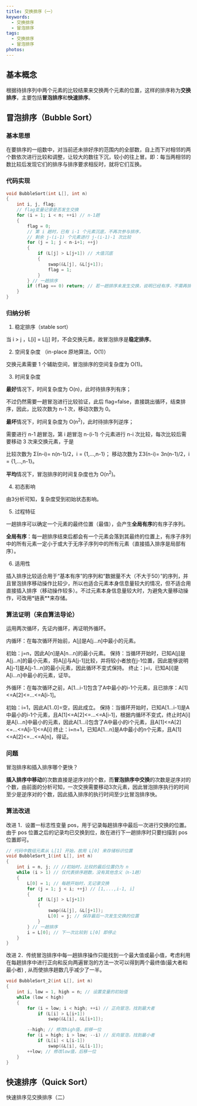 ```yaml
---
title: 交换排序（一）
keywords:
  - 交换排序
  - 冒泡排序
tags:
  - 交换排序
  - 冒泡排序
photos:
---
```


## 基本概念

根据待排序列中两个元素的比较结果来交换两个元素的位置，这样的排序称为**交换排序**，主要包括**冒泡排序**和**快速排序**。

## 冒泡排序（Bubble Sort）

### 基本思想

在要排序的一组数中，对当前还未排好序的范围内的全部数，自上而下对相邻的两个数依次进行比较和调整，让较大的数往下沉，较小的往上冒。即：每当两相邻的数比较后发现它们的排序与排序要求相反时，就将它们互换。

### 代码实现

```c
void BubbleSort(int L[], int n)
{
    int i, j, flag;
    // flag变量记录是否发生交换
    for (i = 1; i < n; ++i) // n-1趟
    {
        flag = 0;
        // 第 i 趟时，已有 i-1 个元素沉底，不再次参与排序，
        // 剩余 j-(i-1) 个元素进行 j-(i-1)-1 次比较
        for (j = 1; j < n-i+1; ++j)
        {
            if (L[j] > L[j+1]) // 大值沉底
            {
                swap(&L[j], &L[j+1]);
                flag = 1;
            }
        } // 一趟排序
        if (flag == 0) return; // 若一趟排序未发生交换，说明已经有序，不需再排序
    }
}
```

### 归纳分析

1. 稳定排序（stable sort）

当 i > j ，L[i] = L[j] 时，不会交换元素，故冒泡排序是**稳定排序**。

2. 空间复杂度 （in-place 原地算法，O(1)）

交换元素需要 1 个辅助空间，冒泡排序的空间复杂度为 O(1)。

3. 时间复杂度

**最好**情况下，时间复杂度为 O(n)，此时待排序列有序；

不过仍然需要一趟冒泡进行比较验证，此后 flag=false，直接跳出循环，结束排序，因此，比较次数为 n-1 次，移动次数为 0。

**最坏**情况下，时间复杂度为 O(n<sup>2</sup>)，此时待排序列逆序；

需要进行 n-1 趟冒泡，第 i 趟冒泡 n-(i-1) 个元素进行 n-i 次比较，每次比较后需要移动 3 次来交换元素，于是

比较次数为 Σ(n-i)= n(n-1)/2，i = {1,...,n-1}；
移动次数为 Σ3(n-i)= 3n(n-1)/2，i = {1,...,n-1}。

**平均**情况下，冒泡排序的时间复杂度也为 O(n<sup>2</sup>)。

4. 初态影响

由3分析可知，复杂度受到初始状态影响。

5. 过程特征

一趟排序可以确定一个元素的最终位置（最值），会产生**全局有序**的有序子序列。

**全局有序**：每一趟排序结束后都会有一个元素会落到其最终的位置上，有序子序列中的所有元素一定小于或大于无序子序列中的所有元素（直接插入排序是局部有序）。

6. 适用性

插入排序比较适合用于“基本有序”的序列和“数据量不大（不大于50）”的序列，并且冒泡排序移动操作比较少，所以也适合元素本身信息量较大的情况，但不适合用直接插入排序（移动操作较多）。不过元素本身信息量较大时，为避免大量移动操作，可改用*链表**来存储。

### 算法证明（来自算法导论）

运用两次循环，先证内循环，再证明外循环。

内循环：在每次循环开始前，A[j]是A[j...n]中最小的元素。

初始：j=n，因此A[n]是A[n...n]的最小元素。
保持：当循环开始时，已知A[j]是A[j...n]的最小元素，将A[j]与A[j-1]比较，并将较小者放在j-1位置，因此能够说明A[j-1]是A[j-1...n]的最小元素，因此循环不变式保持。
终止：j=i，已知A[i]是A[i...n]中最小的元素，证毕。

外循环：在每次循环之前，A[1...i-1]包含了A中最小的i-1个元素，且已排序：A[1]<=A[2]<=...<=A[i-1]。

初始：i=1，因此A[1..0]=空，因此成立。
保持：当循环开始时，已知A[1...i-1]是A中最小的i-1个元素，且A[1]<=A[2]<=...<=A[i-1]，根据内循环不变式，终止时A[i]是A[i...n]中最小的元素，因此A[1...i]包含了A中最小的i个元素，且A[1]<=A[2]<=...<=A[i-1]<=A[i]
终止：i=n+1，已知A[1...n]是A中最小的n个元素，且A[1]<=A[2]<=...<=A[n]，得证。


### 问题

冒泡排序和插入排序哪个更快？

**插入排序中移动**的次数直接是逆序对的个数，而**冒泡排序中交换**的次数是逆序对的个数，由前面的分析可知，一次交换需要移动3次元素，因此冒泡排序执行的时间至少是逆序对的个数，因此插入排序的执行时间至少比冒泡排序快。

### 算法改进

改进 1．设置一标志性变量 pos，用于记录每趟排序中最后一次进行交换的位置。由于 pos 位置之后的记录均已交换到位，故在进行下一趟排序时只要扫描到 pos 位置即可。

```c
// 代码中数组元素从 L[1] 开始，故用 L[0] 来存储标识位置
void BubbleSort_1(int L[], int n)
{
    int i = n, j; // //初始时，比较的最后位置仍为 n
    while (i > 1) // 仅代表排序趟数，没有其他含义（n-1趟）
    {
        L[0] = 1; // 每趟开始时，无记录交换
        for (j = 1; j < i; ++j) // [1,...,i-1, i]
        {
            if (L[j] > L[j+1])
            {
                swap(&L[j], &L[j+1]);
                L[0] = j; // 保存最后一次发生交换的位置
            }
        } // 一趟排序
        i = L[0]; // 下一次比较到 L[0] 即停止
    }
}
```

改进 2．传统冒泡排序中每一趟排序操作只能找到一个最大值或最小值，考虑利用在每趟排序中进行正向和反向两遍冒泡的方法一次可以得到两个最终值(最大者和最小者) , 从而使排序趟数几乎减少了一半。

```c
void BubbleSort_2(int L[], int n)
{
    int i, low = 1, high = n; // 设置变量的初始值
    while (low < high)
    {
        for (i = low; i < high; ++i) // 正向冒泡，找到最大者
            if (L[i] > L[i+1])
                swap(&L[i], &L[i+1]);

        --high; // 修改high值，前移一位
        for (i = high; i > low; --i) // 反向冒泡，找到最小者
            if (L[i] < L[i-1])
                swap(&L[i], &L[i-1]);
        ++low; // 修改low值，后移一位
    }
}
```

## 快速排序（Quick Sort）

快速排序见交换排序（二）
